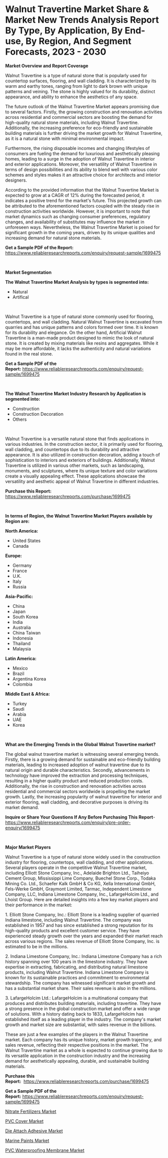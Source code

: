<p><h1>Walnut Travertine Market Share & Market New Trends Analysis Report By Type, By Application, By End-use, By Region, And Segment Forecasts, 2023 - 2030</h1></p><p><strong>Market Overview and Report Coverage</strong></p>
<p><p>Walnut Travertine is a type of natural stone that is popularly used for countertop surfaces, flooring, and wall cladding. It is characterized by its warm and earthy tones, ranging from light to dark brown with unique patterns and veining. The stone is highly valued for its durability, distinct appearance, and ability to enhance the aesthetics of any space.</p><p>The future outlook of the Walnut Travertine Market appears promising due to several factors. Firstly, the growing construction and renovation activities across residential and commercial sectors are boosting the demand for high-quality natural stone materials, including Walnut Travertine. Additionally, the increasing preference for eco-friendly and sustainable building materials is further driving the market growth for Walnut Travertine, as it is a natural stone with minimal environmental impact. </p><p>Furthermore, the rising disposable incomes and changing lifestyles of consumers are fueling the demand for luxurious and aesthetically pleasing homes, leading to a surge in the adoption of Walnut Travertine in interior and exterior applications. Moreover, the versatility of Walnut Travertine in terms of design possibilities and its ability to blend well with various color schemes and styles makes it an attractive choice for architects and interior designers.</p><p>According to the provided information that the Walnut Travertine Market is expected to grow at a CAGR of 12% during the forecasted period, it indicates a positive trend for the market's future. This projected growth can be attributed to the aforementioned factors coupled with the steady rise in construction activities worldwide. However, it is important to note that market dynamics such as changing consumer preferences, regulatory changes, and availability of substitutes may influence the market in unforeseen ways. Nevertheless, the Walnut Travertine Market is poised for significant growth in the coming years, driven by its unique qualities and increasing demand for natural stone materials.</p></p>
<p><strong>Get a Sample PDF of the Report:</strong> <a href="https://www.reliableresearchreports.com/enquiry/request-sample/1699475">https://www.reliableresearchreports.com/enquiry/request-sample/1699475</a></p>
<p>&nbsp;</p>
<p><strong>Market Segmentation</strong></p>
<p><strong>The Walnut Travertine Market Analysis by types is segmented into:</strong></p>
<p><ul><li>Natural</li><li>Artifical</li></ul></p>
<p>&nbsp;</p>
<p><p>Walnut Travertine is a type of natural stone commonly used for flooring, countertops, and wall cladding. Natural Walnut Travertine is excavated from quarries and has unique patterns and colors formed over time. It is known for its durability and elegance. On the other hand, Artificial Walnut Travertine is a man-made product designed to mimic the look of natural stone. It is created by mixing materials like resins and aggregates. While it may be more affordable, it lacks the authenticity and natural variations found in the real stone.</p></p>
<p><strong>Get a Sample PDF of the Report:</strong>&nbsp;<a href="https://www.reliableresearchreports.com/enquiry/request-sample/1699475">https://www.reliableresearchreports.com/enquiry/request-sample/1699475</a></p>
<p>&nbsp;</p>
<p><strong>The Walnut Travertine Market Industry Research by Application is segmented into:</strong></p>
<p><ul><li>Construction</li><li>Construction Decoration</li><li>Others</li></ul></p>
<p>&nbsp;</p>
<p><p>Walnut Travertine is a versatile natural stone that finds applications in various industries. In the construction sector, it is primarily used for flooring, wall cladding, and countertops due to its durability and attractive appearance. It is also utilized in construction decoration, adding a touch of sophistication to interiors and exteriors of buildings. Additionally, Walnut Travertine is utilized in various other markets, such as landscaping, monuments, and sculptures, where its unique texture and color variations create a visually appealing effect. These applications showcase the versatility and aesthetic appeal of Walnut Travertine in different industries.</p></p>
<p><strong>Purchase this Report:</strong>&nbsp; <a href="https://www.reliableresearchreports.com/purchase/1699475">https://www.reliableresearchreports.com/purchase/1699475</a></p>
<p>&nbsp;</p>
<p><strong>In terms of Region, the Walnut Travertine Market Players available by Region are:</strong></p>
<p>
    <p> <strong> North America: </strong>
        <ul>
            <li>United States</li>
            <li>Canada</li>
        </ul>
        </p> 
    <p> <strong> Europe: </strong>
        <ul>
            <li>Germany</li>
            <li>France</li>
            <li>U.K.</li>
            <li>Italy</li>
            <li>Russia</li>
        </ul>
        </p> 
    <p> <strong> Asia-Pacific: </strong>
        <ul>
            <li>China</li>
            <li>Japan</li>
            <li>South Korea</li>
            <li>India</li>
            <li>Australia</li>
            <li>China Taiwan</li>
            <li>Indonesia</li>
            <li>Thailand</li>
            <li>Malaysia</li>
        </ul>
        </p> 
    <p> <strong> Latin America: </strong>
        <ul>
            <li>Mexico</li>
            <li>Brazil</li>
            <li>Argentina Korea</li>
            <li>Colombia</li>
        </ul>
        </p> 
    <p> <strong> Middle East & Africa: </strong>
        <ul>
            <li>Turkey</li>
            <li>Saudi</li>
            <li>Arabia</li>
            <li>UAE</li>
            <li>Korea</li>
        </ul>
    </p>
    </p>
<p>&nbsp;</p>
<p><strong>What are the Emerging Trends in the Global Walnut Travertine market?</strong></p>
<p><p>The global walnut travertine market is witnessing several emerging trends. Firstly, there is a growing demand for sustainable and eco-friendly building materials, leading to increased adoption of walnut travertine due to its natural origin and durable characteristics. Secondly, advancements in technology have improved the extraction and processing techniques, resulting in a higher quality product and reduced production costs. Additionally, the rise in construction and renovation activities across residential and commercial sectors worldwide is propelling the market growth. Lastly, the increasing popularity of walnut travertine for interior and exterior flooring, wall cladding, and decorative purposes is driving its market demand.</p></p>
<p><strong>Inquire or Share Your Questions If Any Before Purchasing This Report</strong>- <a href="https://www.reliableresearchreports.com/enquiry/pre-order-enquiry/1699475">https://www.reliableresearchreports.com/enquiry/pre-order-enquiry/1699475</a></p>
<p>&nbsp;</p>
<p><strong>Major Market Players</strong></p>
<p><p>Walnut Travertine is a type of natural stone widely used in the construction industry for flooring, countertops, wall cladding, and other applications. Several players operate in the competitive Walnut Travertine market, including Elliott Stone Company, Inc., Adelaide Brighton Ltd., Taiheiyo Cement Group, Mississippi Lime Company, Buechel Stone Corp., Todaka Mining Co. Ltd., Schaefer Kalk GmbH & Co KG, Xella International GmbH, Fels-Werke GmbH, Graymont Limited, Tarmac, Independent Limestone Company, LLC, Indiana Limestone Company, Inc., LafargeHolcim Ltd., and Lhoist Group. Here are detailed insights into a few key market players and their performance in the market:</p><p>1. Elliott Stone Company, Inc.: Elliott Stone is a leading supplier of quarried Indiana limestone, including Walnut Travertine. The company was established in 1957 and has since established a strong reputation for its high-quality products and excellent customer service. They have experienced steady growth over the years and expanded their market reach across various regions. The sales revenue of Elliott Stone Company, Inc. is estimated to be in the millions.</p><p>2. Indiana Limestone Company, Inc.: Indiana Limestone Company has a rich history spanning over 100 years in the limestone industry. They have expertise in extracting, fabricating, and distributing natural limestone products, including Walnut Travertine. Indiana Limestone Company is known for its sustainable practices and commitment to environmental stewardship. The company has witnessed significant market growth and has a substantial market share. Their sales revenue is also in the millions.</p><p>3. LafargeHolcim Ltd.: LafargeHolcim is a multinational company that produces and distributes building materials, including travertine. They have a strong presence in the global construction market and offer a wide range of solutions. With a history dating back to 1833, LafargeHolcim has established itself as a leading player in the industry. The company's market growth and market size are substantial, with sales revenue in the billions.</p><p>These are just a few examples of the players in the Walnut Travertine market. Each company has its unique history, market growth trajectory, and sales revenue, reflecting their respective positions in the market. The Walnut Travertine market as a whole is expected to continue growing due to its versatile application in the construction industry and the increasing demand for aesthetically appealing, durable, and sustainable building materials.</p></p>
<p><strong>Purchase this Report:</strong>&nbsp;&nbsp;<a href="https://www.reliableresearchreports.com/purchase/1699475">https://www.reliableresearchreports.com/purchase/1699475</a></p>
<p></p>
<p><strong>Get a Sample PDF of the Report:</strong>&nbsp;<a href="https://www.reliableresearchreports.com/enquiry/request-sample/1699475">https://www.reliableresearchreports.com/enquiry/request-sample/1699475</a></p>
<p><p><a href="https://github.com/Chiragrp26/Market-Research-Report-List-2/blob/main/nitrate-fertilizers-market.md">Nitrate Fertilizers Market</a></p><p><a href="https://github.com/FassouRP/Market-Research-Report-List-2/blob/main/pvc-cover-market.md">PVC Cover Market</a></p><p><a href="https://github.com/lilstefpacute/Market-Research-Report-List-2/blob/main/die-attach-adhesive-market.md">Die Attach Adhesive Market</a></p><p><a href="https://github.com/AKSHATREPORTPRIME/Market-Research-Report-List-2/blob/main/marine-paints-market.md">Marine Paints Market</a></p><p><a href="https://github.com/rexevange/Market-Research-Report-List-2/blob/main/pvc-waterproofing-membrane-market.md">PVC Waterproofing Membrane Market</a></p></p>